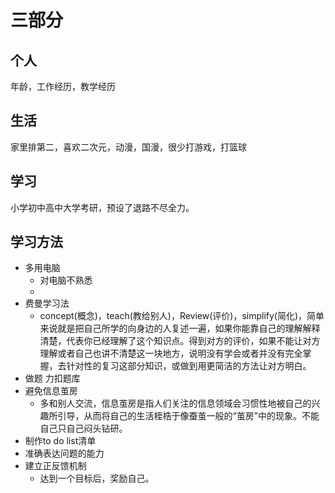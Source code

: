 # 三部分

## 个人
年龄，工作经历，教学经历
## 生活
家里排第二，喜欢二次元，动漫，国漫，很少打游戏，打篮球
## 学习
小学初中高中大学考研，预设了退路不尽全力。
## 学习方法
- 多用电脑
	- 对电脑不熟悉
	- 
- 费曼学习法
	- concept(概念)，teach(教给别人)，Review(评价)，simplify(简化)，简单来说就是把自己所学的向身边的人复述一遍，如果你能靠自己的理解解释清楚，代表你已经理解了这个知识点。得到对方的评价，如果不能让对方理解或者自己也讲不清楚这一块地方，说明没有学会或者并没有完全掌握，去针对性的复习这部分知识，或做到用更简洁的方法让对方明白。
- 做题 力扣题库
- 避免信息茧房
	- 多和别人交流，信息茧房是指人们关注的信息领域会习惯性地被自己的兴趣所引导，从而将自己的生活桎梏于像蚕茧一般的“茧房”中的现象。不能自己只自己闷头钻研。
- 制作to do list清单
- 准确表达问题的能力
- 建立正反馈机制
	- 达到一个目标后，奖励自己。
	

